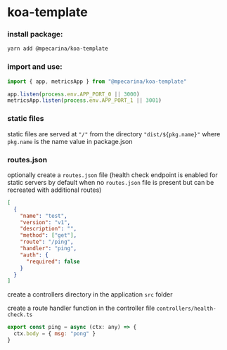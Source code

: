 # koa-template

### install package:

```sh
yarn add @mpecarina/koa-template
```

### import and use:

```js
import { app, metricsApp } from "@mpecarina/koa-template"

app.listen(process.env.APP_PORT_0 || 3000)
metricsApp.listen(process.env.APP_PORT_1 || 3001)
```

### static files

static files are served at `"/"` from the directory `"dist/${pkg.name}"` where `pkg.name` is the name value in package.json

### routes.json

optionally create a `routes.json` file (health check endpoint is enabled for static servers by default when no `routes.json` file is present but can be recreated with additional routes)

```json
[
  {
    "name": "test",
    "version": "v1",
    "description": "",
    "method": ["get"],
    "route": "/ping",
    "handler": "ping",
    "auth": {
      "required": false
    }
  }
]
```

create a controllers directory in the application `src` folder

create a route handler function in the controller file `controllers/health-check.ts`

```js
export const ping = async (ctx: any) => {
  ctx.body = { msg: "pong" }
}
```
